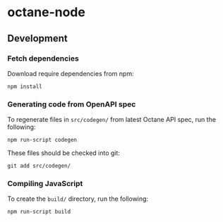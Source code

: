 # octane-node

## Development

### Fetch dependencies

Download require dependencies from npm:

```
npm install
```

### Generating code from OpenAPI spec

To regenerate files in `src/codegen/` from latest Octane API spec, run the following:

```
npm run-script codegen
```

These files should be checked into git:

```
git add src/codegen/
```

### Compiling JavaScript

To create the `build/` directory, run the following:

```
npm run-script build
```
